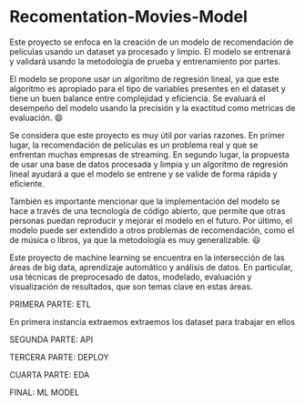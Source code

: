 # Recomentation-Movies-Model

Este proyecto se enfoca en la creación de un modelo de recomendación de películas usando un dataset ya procesado y limpio. El modelo se entrenará y validará usando la metodología de prueba y entrenamiento por partes.


El modelo se propone usar un algoritmo de regresión lineal, ya que este algoritmo es apropiado para el tipo de variables presentes en el dataset y tiene un buen balance entre complejidad y eficiencia. Se evaluará el desempeño del modelo usando la precisión y la exactitud como metricas de evaluación. 😄


Se considera que este proyecto es muy útil por varias razones. En primer lugar, la recomendación de películas es un problema real y que se enfrentan muchas empresas de streaming. En segundo lugar, la propuesta de usar una base de datos procesada y limpia y un algoritmo de regresión lineal ayudará a que el modelo se entrene y se valide de forma rápida y eficiente.

También es importante mencionar que la implementación del modelo se hace a través de una tecnología de código abierto, que permite que otras personas puedan reproducir y mejorar el modelo en el futuro. Por último, el modelo puede ser extendido a otros problemas de recomendación, como el de música o libros, ya que la metodología es muy generalizable. 😃

Este proyecto de machine learning se encuentra en la intersección de las áreas de big data, aprendizaje automático y análisis de datos. En particular, usa técnicas de preprocesado de datos, modelado, evaluación y visualización de resultados, que son temas clave en estas áreas.


PRIMERA PARTE: ETL

En primera instancia extraemos extraemos los dataset para trabajar en ellos




SEGUNDA PARTE: API



TERCERA PARTE: DEPLOY


CUARTA PARTE: EDA


FINAL: ML MODEL
